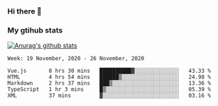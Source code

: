 ### Hi there 👋

### My gtihub stats

[![Anurag's github stats](https://github-readme-stats.vercel.app/api?username=gaozhidong)](https://github.com/gaozhidong/github-readme-stats)

<!--START_SECTION:waka-->
```text
Week: 19 November, 2020 - 26 November, 2020

Vue.js       8 hrs 30 mins   ██████████▓░░░░░░░░░░░░░░   43.33 % 
HTML         4 hrs 54 mins   ██████▒░░░░░░░░░░░░░░░░░░   24.98 % 
Markdown     2 hrs 37 mins   ███▒░░░░░░░░░░░░░░░░░░░░░   13.36 % 
TypeScript   1 hr 3 mins     █▒░░░░░░░░░░░░░░░░░░░░░░░   05.39 % 
XML          37 mins         ▓░░░░░░░░░░░░░░░░░░░░░░░░   03.16 % 
```
<!--END_SECTION:waka-->